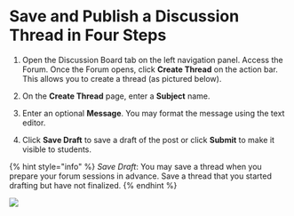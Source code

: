 # Save and Publish a Discussion Thread in Four Steps

1. Open the Discussion Board tab on the left navigation panel. Access the Forum. Once the Forum opens, click **Create Thread** on the action bar. This allows you to create a thread \(as pictured below\).

2. On the **Create Thread** page, enter a **Subject** name.

3. Enter an optional **Message**. You may format the message using the text editor.

4. Click **Save Draft** to save a draft of the post or click **Submit** to make it visible to students.

{% hint style="info" %}
_Save Draft_: You may save a thread when you prepare your forum sessions in advance. Save a thread that you started drafting but have not finalized.
{% endhint %}

![](https://lh4.googleusercontent.com/6zhy0Wf8Lbvh1ssA6x4Qmmj-zLNwN_fVOVe6X8bhntMkxnUaEBoKt9HFRzK8o6UwmibDfjaFQCQ6kAmlCsYBepUrc3ZukE5JE1mOWcXaMTgOIt3ck07hNvBGZ7jhwKPvdkPZrEwE)

